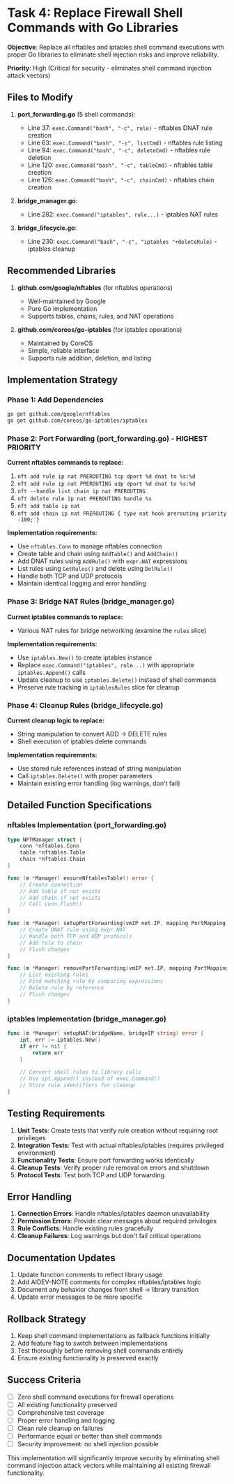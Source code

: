 # Task 4: Replace Firewall Shell Commands with Go Libraries

**Objective**: Replace all nftables and iptables shell command executions with proper Go libraries to eliminate shell injection risks and improve reliability.

**Priority**: High (Critical for security - eliminates shell command injection attack vectors)

## Files to Modify

1. **port_forwarding.go** (5 shell commands):
   - Line 37: `exec.Command("bash", "-c", rule)` - nftables DNAT rule creation
   - Line 63: `exec.Command("bash", "-c", listCmd)` - nftables rule listing
   - Line 94: `exec.Command("bash", "-c", deleteCmd)` - nftables rule deletion
   - Line 120: `exec.Command("bash", "-c", tableCmd)` - nftables table creation
   - Line 126: `exec.Command("bash", "-c", chainCmd)` - nftables chain creation

2. **bridge_manager.go**:
   - Line 282: `exec.Command("iptables", rule...)` - iptables NAT rules

3. **bridge_lifecycle.go**:
   - Line 230: `exec.Command("bash", "-c", "iptables "+deleteRule)` - iptables cleanup

## Recommended Libraries

1. **github.com/google/nftables** (for nftables operations)
   - Well-maintained by Google
   - Pure Go implementation
   - Supports tables, chains, rules, and NAT operations

2. **github.com/coreos/go-iptables** (for iptables operations)
   - Maintained by CoreOS
   - Simple, reliable interface
   - Supports rule addition, deletion, and listing

## Implementation Strategy

### Phase 1: Add Dependencies
```bash
go get github.com/google/nftables
go get github.com/coreos/go-iptables/iptables
```

### Phase 2: Port Forwarding (port_forwarding.go) - HIGHEST PRIORITY

**Current nftables commands to replace:**
1. `nft add rule ip nat PREROUTING tcp dport %d dnat to %s:%d`
2. `nft add rule ip nat PREROUTING udp dport %d dnat to %s:%d`
3. `nft --handle list chain ip nat PREROUTING`
4. `nft delete rule ip nat PREROUTING handle %s`
5. `nft add table ip nat`
6. `nft add chain ip nat PREROUTING { type nat hook prerouting priority -100; }`

**Implementation requirements:**
- Use `nftables.Conn` to manage nftables connection
- Create table and chain using `AddTable()` and `AddChain()`
- Add DNAT rules using `AddRule()` with `expr.NAT` expressions
- List rules using `GetRules()` and delete using `DelRule()`
- Handle both TCP and UDP protocols
- Maintain identical logging and error handling

### Phase 3: Bridge NAT Rules (bridge_manager.go)

**Current iptables commands to replace:**
- Various NAT rules for bridge networking (examine the `rules` slice)

**Implementation requirements:**
- Use `iptables.New()` to create iptables instance
- Replace `exec.Command("iptables", rule...)` with appropriate `iptables.Append()` calls
- Update cleanup to use `iptables.Delete()` instead of shell commands
- Preserve rule tracking in `iptablesRules` slice for cleanup

### Phase 4: Cleanup Rules (bridge_lifecycle.go)

**Current cleanup logic to replace:**
- String manipulation to convert ADD → DELETE rules
- Shell execution of iptables delete commands

**Implementation requirements:**
- Use stored rule references instead of string manipulation
- Call `iptables.Delete()` with proper parameters
- Maintain existing error handling (log warnings, don't fail)

## Detailed Function Specifications

### nftables Implementation (port_forwarding.go)

```go
type NFTManager struct {
    conn *nftables.Conn
    table *nftables.Table
    chain *nftables.Chain
}

func (m *Manager) ensureNftablesTable() error {
    // Create connection
    // Add table if not exists
    // Add chain if not exists
    // Call conn.Flush()
}

func (m *Manager) setupPortForwarding(vmIP net.IP, mapping PortMapping) error {
    // Create DNAT rule using expr.NAT
    // Handle both TCP and UDP protocols
    // Add rule to chain
    // Flush changes
}

func (m *Manager) removePortForwarding(vmIP net.IP, mapping PortMapping) error {
    // List existing rules
    // Find matching rule by comparing expressions
    // Delete rule by reference
    // Flush changes
}
```

### iptables Implementation (bridge_manager.go)

```go
func (m *Manager) setupNAT(bridgeName, bridgeIP string) error {
    ipt, err := iptables.New()
    if err != nil {
        return err
    }
    
    // Convert shell rules to library calls
    // Use ipt.Append() instead of exec.Command()
    // Store rule identifiers for cleanup
}
```

## Testing Requirements

1. **Unit Tests**: Create tests that verify rule creation without requiring root privileges
2. **Integration Tests**: Test with actual nftables/iptables (requires privileged environment)
3. **Functionality Tests**: Ensure port forwarding works identically
4. **Cleanup Tests**: Verify proper rule removal on errors and shutdown
5. **Protocol Tests**: Test both TCP and UDP forwarding

## Error Handling

1. **Connection Errors**: Handle nftables/iptables daemon unavailability
2. **Permission Errors**: Provide clear messages about required privileges
3. **Rule Conflicts**: Handle existing rules gracefully
4. **Cleanup Failures**: Log warnings but don't fail critical operations

## Documentation Updates

1. Update function comments to reflect library usage
2. Add AIDEV-NOTE comments for complex nftables/iptables logic
3. Document any behavior changes from shell → library transition
4. Update error messages to be more specific

## Rollback Strategy

1. Keep shell command implementations as fallback functions initially
2. Add feature flag to switch between implementations
3. Test thoroughly before removing shell commands entirely
4. Ensure existing functionality is preserved exactly

## Success Criteria

- [ ] Zero shell command executions for firewall operations
- [ ] All existing functionality preserved
- [ ] Comprehensive test coverage
- [ ] Proper error handling and logging
- [ ] Clean rule cleanup on failures
- [ ] Performance equal or better than shell commands
- [ ] Security improvement: no shell injection possible

This implementation will significantly improve security by eliminating shell command injection attack vectors while maintaining all existing firewall functionality.